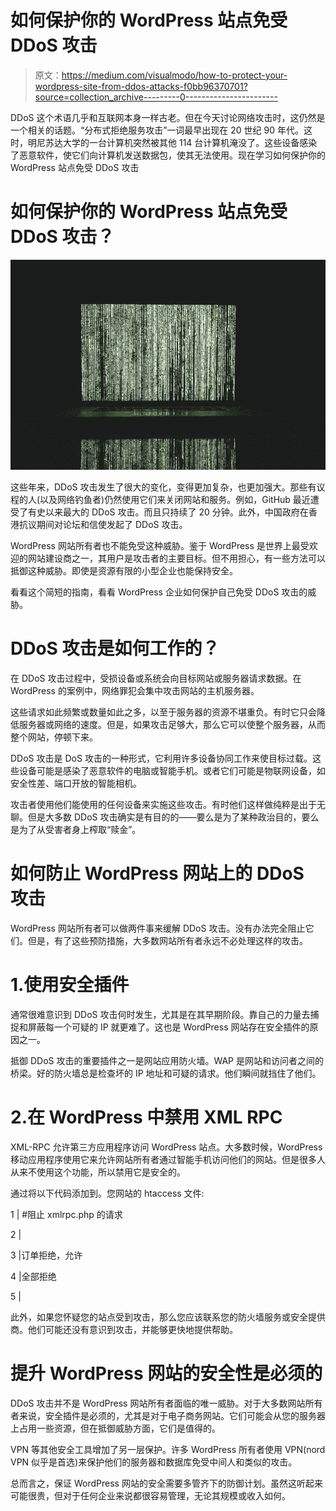 # 如何保护你的 WordPress 站点免受 DDoS 攻击

> 原文：<https://medium.com/visualmodo/how-to-protect-your-wordpress-site-from-ddos-attacks-f0bb96370701?source=collection_archive---------0----------------------->

DDoS 这个术语几乎和互联网本身一样古老。但在今天讨论网络攻击时，这仍然是一个相关的话题。“分布式拒绝服务攻击”一词最早出现在 20 世纪 90 年代。这时，明尼苏达大学的一台计算机突然被其他 114 台计算机淹没了。这些设备感染了恶意软件，使它们向计算机发送数据包，使其无法使用。现在学习如何保护你的 WordPress 站点免受 DDoS 攻击

# 如何保护你的 WordPress 站点免受 DDoS 攻击？

![](img/9d4700031591fe20efdaa5dd7d363074.png)

这些年来，DDoS 攻击发生了很大的变化，变得更加复杂，也更加强大。那些有议程的人(以及网络钓鱼者)仍然使用它们来关闭网站和服务。例如，GitHub 最近遭受了有史以来最大的 DDoS 攻击。而且只持续了 20 分钟。此外，中国政府在香港抗议期间对论坛和信使发起了 DDoS 攻击。

WordPress 网站所有者也不能免受这种威胁。鉴于 WordPress 是世界上最受欢迎的网站建设商之一，其用户是攻击者的主要目标。但不用担心，有一些方法可以抵御这种威胁。即使是资源有限的小型企业也能保持安全。

看看这个简短的指南，看看 WordPress 企业如何保护自己免受 DDoS 攻击的威胁。

# DDoS 攻击是如何工作的？

在 DDoS 攻击过程中，受损设备或系统会向目标网站或服务器请求数据。在 WordPress 的案例中，网络罪犯会集中攻击网站的主机服务器。

这些请求如此频繁或数量如此之多，以至于服务器的资源不堪重负。有时它只会降低服务器或网络的速度。但是，如果攻击足够大，那么它可以使整个服务器，从而整个网站，停顿下来。

DDoS 攻击是 DoS 攻击的一种形式，它利用许多设备协同工作来使目标过载。这些设备可能是感染了恶意软件的电脑或智能手机。或者它们可能是物联网设备，如安全性差、端口开放的智能相机。

攻击者使用他们能使用的任何设备来实施这些攻击。有时他们这样做纯粹是出于无聊。但是大多数 DDoS 攻击确实是有目的的——要么是为了某种政治目的，要么是为了从受害者身上榨取“赎金”。

# 如何防止 WordPress 网站上的 DDoS 攻击

WordPress 网站所有者可以做两件事来缓解 DDoS 攻击。没有办法完全阻止它们。但是，有了这些预防措施，大多数网站所有者永远不必处理这样的攻击。

# 1.使用安全插件

通常很难意识到 DDoS 攻击何时发生，尤其是在其早期阶段。靠自己的力量去捕捉和屏蔽每一个可疑的 IP 就更难了。这也是 WordPress 网站存在安全插件的原因之一。

抵御 DDoS 攻击的重要插件之一是网站应用防火墙。WAP 是网站和访问者之间的桥梁。好的防火墙总是检查坏的 IP 地址和可疑的请求。他们瞬间就挡住了他们。

# 2.在 WordPress 中禁用 XML RPC

XML-RPC 允许第三方应用程序访问 WordPress 站点。大多数时候，WordPress 移动应用程序使用它来允许网站所有者通过智能手机访问他们的网站。但是很多人从来不使用这个功能，所以禁用它是安全的。

通过将以下代码添加到。您网站的 htaccess 文件:

1 | #阻止 xmlrpc.php 的请求

2 |

3 |订单拒绝，允许

4 |全部拒绝

5 |

此外，如果您怀疑您的站点受到攻击，那么您应该联系您的防火墙服务或安全提供商。他们可能还没有意识到攻击，并能够更快地提供帮助。

# 提升 WordPress 网站的安全性是必须的

DDoS 攻击并不是 WordPress 网站所有者面临的唯一威胁。对于大多数网站所有者来说，安全插件是必须的，尤其是对于电子商务网站。它们可能会从您的服务器上占用一些资源，但在抵御威胁方面，它们是值得的。

VPN 等其他安全工具增加了另一层保护。许多 WordPress 所有者使用 VPN(nord VPN 似乎是首选)来保护他们的服务器和数据库免受中间人和类似的攻击。

总而言之，保证 WordPress 网站的安全需要多管齐下的防御计划。虽然这听起来可能很贵，但对于任何企业来说都很容易管理，无论其规模或收入如何。